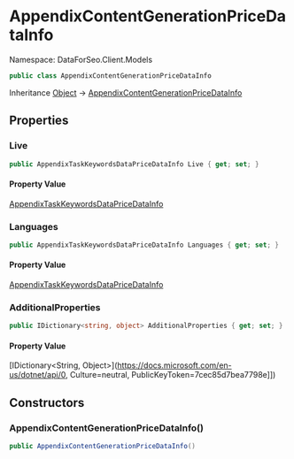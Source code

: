 # AppendixContentGenerationPriceDataInfo

Namespace: DataForSeo.Client.Models

```csharp
public class AppendixContentGenerationPriceDataInfo
```

Inheritance [Object](https://docs.microsoft.com/en-us/dotnet/api/Object) → [AppendixContentGenerationPriceDataInfo](./AppendixContentGenerationPriceDataInfo.md)

## Properties

### **Live**

```csharp
public AppendixTaskKeywordsDataPriceDataInfo Live { get; set; }
```

#### Property Value

[AppendixTaskKeywordsDataPriceDataInfo](./AppendixTaskKeywordsDataPriceDataInfo.md)<br>

### **Languages**

```csharp
public AppendixTaskKeywordsDataPriceDataInfo Languages { get; set; }
```

#### Property Value

[AppendixTaskKeywordsDataPriceDataInfo](./AppendixTaskKeywordsDataPriceDataInfo.md)<br>

### **AdditionalProperties**

```csharp
public IDictionary<string, object> AdditionalProperties { get; set; }
```

#### Property Value

[IDictionary&lt;String, Object&gt;](https://docs.microsoft.com/en-us/dotnet/api/0, Culture=neutral, PublicKeyToken=7cec85d7bea7798e]])<br>

## Constructors

### **AppendixContentGenerationPriceDataInfo()**

```csharp
public AppendixContentGenerationPriceDataInfo()
```

